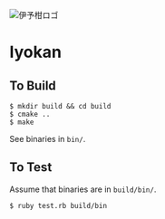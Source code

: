 ![伊予柑ロゴ](https://user-images.githubusercontent.com/33079554/73909483-1af77f80-48f0-11ea-880b-55039781cca2.png)

# Iyokan

## To Build

```
$ mkdir build && cd build
$ cmake ..
$ make
```

See binaries in `bin/`.

## To Test

Assume that binaries are in `build/bin/`.

```
$ ruby test.rb build/bin
```
